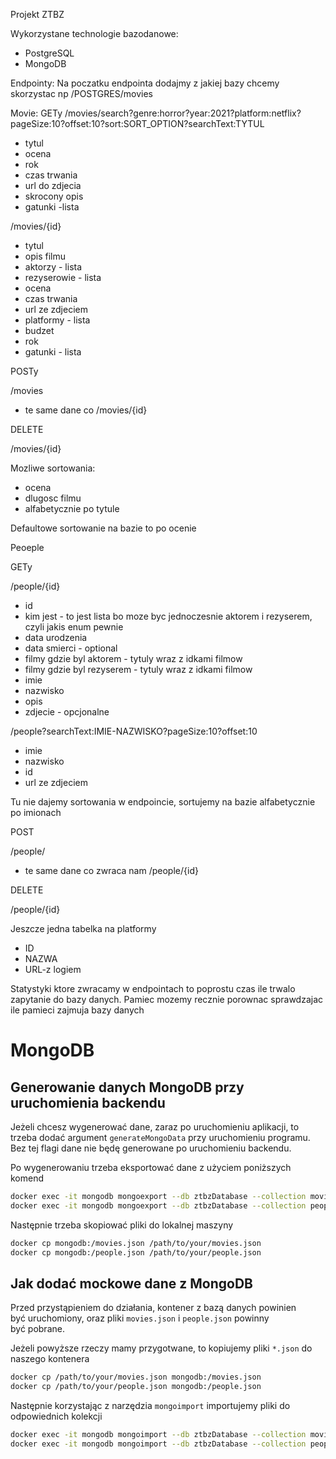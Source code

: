 Projekt ZTBZ

Wykorzystane technologie bazodanowe:
- PostgreSQL
- MongoDB

Endpointy:
Na poczatku endpointa dodajmy z jakiej bazy chcemy skorzystac np /POSTGRES/movies

Movie:
GETy
/movies/search?genre:horror?year:2021?platform:netflix?pageSize:10?offset:10?sort:SORT_OPTION?searchText:TYTUL
- tytul
- ocena
- rok
- czas trwania
- url do zdjecia
- skrocony opis
- gatunki -lista

/movies/{id}
- tytul
- opis filmu
- aktorzy - lista
- rezyserowie - lista
- ocena
- czas trwania
- url ze zdjeciem
- platformy - lista
- budzet
- rok
- gatunki - lista

POSTy

/movies
- te same dane co /movies/{id}

DELETE

/movies/{id}

Mozliwe sortowania:
- ocena
- dlugosc filmu
- alfabetycznie po tytule

Defaultowe sortowanie na bazie to po ocenie

Peoeple

GETy

/people/{id}
- id
- kim jest - to jest lista bo moze byc jednoczesnie aktorem i rezyserem, czyli jakis enum pewnie
- data urodzenia
- data smierci - optional
- filmy gdzie byl aktorem - tytuly wraz z idkami filmow
- filmy gdzie byl rezyserem - tytuly wraz z idkami filmow
- imie
- nazwisko
- opis
- zdjecie - opcjonalne

/people?searchText:IMIE-NAZWISKO?pageSize:10?offset:10
- imie
- nazwisko
- id
- url ze zdjeciem

Tu nie dajemy sortowania w endpoincie, sortujemy na bazie alfabetycznie po imionach

POST

/people/

- te same dane co zwraca nam /people/{id}

DELETE

/people/{id}

Jeszcze jedna tabelka na platformy
- ID
- NAZWA
- URL-z logiem

Statystyki ktore zwracamy w endpointach to poprostu czas ile trwalo zapytanie do bazy danych.
Pamiec mozemy recznie porownac sprawdzajac ile pamieci zajmuja bazy danych

# MongoDB
## Generowanie danych MongoDB przy uruchomienia backendu
Jeżeli chcesz wygenerować dane, zaraz po uruchomieniu aplikacji, to trzeba dodać argument `generateMongoData` przy uruchomieniu programu. Bez tej flagi dane nie będę generowane po uruchomieniu backendu.

Po wygenerowaniu trzeba eksportować dane z użyciem poniższych komend
```bash
docker exec -it mongodb mongoexport --db ztbzDatabase --collection movies --out /movies.json --jsonArray --authenticationDatabase ztbzDatabase --username ztbzBackend --password example
docker exec -it mongodb mongoexport --db ztbzDatabase --collection people --out /people.json --jsonArray --authenticationDatabase ztbzDatabase --username ztbzBackend --password example
```

Następnie trzeba skopiować pliki do lokalnej maszyny
```bash
docker cp mongodb:/movies.json /path/to/your/movies.json
docker cp mongodb:/people.json /path/to/your/people.json
```

## Jak dodać mockowe dane z MongoDB
Przed przystąpieniem do działania, kontener z bazą danych powinien być uruchomiony, oraz pliki `movies.json` i `people.json` powinny być pobrane.

Jeżeli powyższe rzeczy mamy przygotwane, to kopiujemy pliki `*.json` do naszego kontenera
```bash
docker cp /path/to/your/movies.json mongodb:/movies.json
docker cp /path/to/your/people.json mongodb:/people.json
```

Następnie korzystając z narzędzia `mongoimport` importujemy pliki do odpowiednich kolekcji
```bash
docker exec -it mongodb mongoimport --db ztbzDatabase --collection movies --file /movies.json --jsonArray --authenticationDatabase ztbzDatabase --username ztbzBackend --password example
docker exec -it mongodb mongoimport --db ztbzDatabase --collection people --file /people.json --jsonArray --authenticationDatabase ztbzDatabase --username ztbzBackend --password example
```